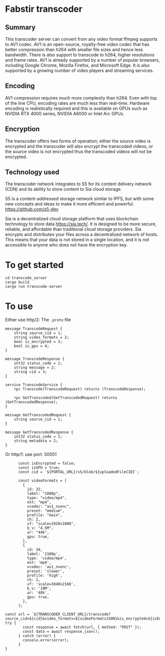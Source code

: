 # Fabstir transcoder

## Summary

This transcoder server can convert from any video format ffmpeg supports to AV1 codec. AV1 is an open-source, royalty-free video codec that has better compression than h264 with smaller file sizes and hence less bandwidth. There is also support to transcode to h264, higher resolutions and frame rates.
AV1 is already supported by a number of popular browsers, including Google Chrome, Mozilla Firefox, and Microsoft Edge. It is also supported by a growing number of video players and streaming services.

## Encoding

AV1 compression requires much more complexity than h264. Even with top of the line CPU, encoding rates are much less than real-time. Hardware encoding is realistically required and this is available on GPUs such as NVIDIA RTX 4000 series, NVIDIA A6000 or Intel Arc GPUs.

## Encryption

The transcoder offers two forms of operation; either the source video is encrypted and the transcoder will also encrypt the transcoded videos, or the source video is not encrypted thus the transcoded videos will not be encrypted.

## Technology used

The transcoder network integrates to S5 for its content delivery network (CDN) and its ability to store content to Sia cloud storage.

S5 is a content-addressed storage network similar to IPFS, but with some new concepts and ideas to make it more efficient and powerful.
https://github.com/s5-dev

Sia is a decentralized cloud storage platform that uses blockchain technology to store data https://sia.tech/. It is designed to be more secure, reliable, and affordable than traditional cloud storage providers. Sia encrypts and distributes your files across a decentralized network of hosts. This means that your data is not stored in a single location, and it is not accessible to anyone who does not have the encryption key.

# To get started
```
cd transcode_server
cargo build
cargo run transcode-server
```

# To use

Either use http/2:
The `.proto` file
```
message TranscodeRequest {
    string source_cid = 1;
    string video_formats = 2;
    bool is_encrypted = 3;
    bool is_gpu = 4;
}

message TranscodeResponse {
    int32 status_code = 1;
    string message = 2;
    string cid = 3;
}

service TranscodeService {
    rpc Transcode(TranscodeRequest) returns (TranscodeResponse);

    rpc GetTranscoded(GetTranscodedRequest) returns (GetTranscodedResponse);
}

message GetTranscodedRequest {
    string source_cid = 1;
}

message GetTranscodedResponse {
    int32 status_code = 1;
    string metadata = 2;
}
```

Or http/1:
use port: 50051

```
      const isEncrypted = false;
      const isGPU = true;
      const cid = `${PORTAL_URL}/s5/blob/${uploadedFileCID}`;

      const videoFormats = [
        {
          id: 32,
          label: "1080p",
          type: "video/mp4",
          ext: "mp4",
          vcodec: "av1_nvenc",
          preset: "medium",
          profile: "main",
          ch: 2,
          vf: "scale=1920x1080",
          b_v: "4.5M",
          ar: "44k",
          gpu: true,
        },
        {
          id: 34,
          label: '2160p',
          type: 'video/mp4',
          ext: 'mp4',
          vcodec: 'av1_nvenc',
          preset: 'slower',
          profile: 'high',
          ch: 2,
          vf: 'scale=3840x2160',
          b_v: '18M',
          ar: '48k',
          gpu: true,
        },
      ];

const url = `${TRANSCODER_CLIENT_URL}/transcode?source_cid=${cid}&video_formats=${videoFormatsJSON}&is_encrypted=${isEncrypted}&is_gpu=${isGPU}`;
try {
        const response = await fetch(url, { method: "POST" });
        const data = await response.json();
      } catch (error) {
        console.error(error);
      }
}
```
